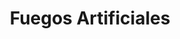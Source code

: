 ---
title: "Fuegos Artificiales"
url: /santiago-de-veraguas/fuegos-artificiales/
shop: pirotecnia
---